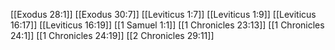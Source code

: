 [[Exodus 28:1]]
[[Exodus 30:7]]
[[Leviticus 1:7]]
[[Leviticus 1:9]]
[[Leviticus 16:17]]
[[Leviticus 16:19]]
[[1 Samuel 1:1]]
[[1 Chronicles 23:13]]
[[1 Chronicles 24:1]]
[[1 Chronicles 24:19]]
[[2 Chronicles 29:11]]
